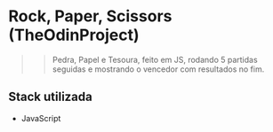 # Rock, Paper, Scissors (TheOdinProject)

>> Pedra, Papel e Tesoura, feito em JS, rodando 5 partidas seguidas e mostrando o vencedor com resultados no fim.

## Stack utilizada

* JavaScript

